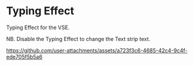 # Typing Effect
Typing Effect for the VSE.

NB. Disable the Typing Effect to change the Text strip text.

https://github.com/user-attachments/assets/a723f3c6-4685-42c4-9c4f-ede705f5b5a6

